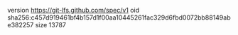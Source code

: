 version https://git-lfs.github.com/spec/v1
oid sha256:c457d919461bf4b157d1f00aa10445261fac329d6fbd0072bb88149abe382257
size 13787
